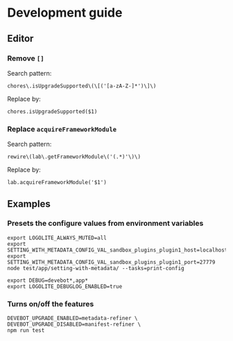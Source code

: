 # Development guide

## Editor

### Remove `[]`

Search pattern:

```regexp
chores\.isUpgradeSupported\(\[('[a-zA-Z-]*')\]\)
```

Replace by:

```plain
chores.isUpgradeSupported($1)
```

### Replace `acquireFrameworkModule`

Search pattern:

```regexp
rewire\(lab\.getFrameworkModule\('(.*)'\)\)
```

Replace by:

```plain
lab.acquireFrameworkModule('$1')
```

## Examples

### Presets the configure values from environment variables

```shell
export LOGOLITE_ALWAYS_MUTED=all
export SETTING_WITH_METADATA_CONFIG_VAL_sandbox_plugins_plugin1_host=localhost
export SETTING_WITH_METADATA_CONFIG_VAL_sandbox_plugins_plugin1_port=27779
node test/app/setting-with-metadata/ --tasks=print-config
```

```shell
export DEBUG=devebot*,app*
export LOGOLITE_DEBUGLOG_ENABLED=true
```

### Turns on/off the features

```shell
DEVEBOT_UPGRADE_ENABLED=metadata-refiner \
DEVEBOT_UPGRADE_DISABLED=manifest-refiner \
npm run test
```
